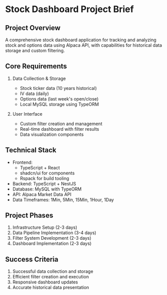 # Stock Dashboard Project Brief

## Project Overview
A comprehensive stock dashboard application for tracking and analyzing stock and options data using Alpaca API, with capabilities for historical data storage and custom filtering.

## Core Requirements
1. Data Collection & Storage
   - Stock ticker data (10 years historical)
   - IV data (daily)
   - Options data (last week's open/close)
   - Local MySQL storage using TypeORM

2. User Interface
   - Custom filter creation and management
   - Real-time dashboard with filter results
   - Data visualization components

## Technical Stack
- Frontend: 
  - TypeScript + React
  - shadcn/ui for components
  - Rspack for build tooling
- Backend: TypeScript + NestJS
- Database: MySQL with TypeORM
- API: Alpaca Market Data API
- Data Timeframes: 1Min, 5Min, 15Min, 1Hour, 1Day

## Project Phases
1. Infrastructure Setup (2-3 days)
2. Data Pipeline Implementation (3-4 days)
3. Filter System Development (2-3 days)
4. Dashboard Implementation (2-3 days)

## Success Criteria
1. Successful data collection and storage
2. Efficient filter creation and execution
3. Responsive dashboard updates
4. Accurate historical data presentation
